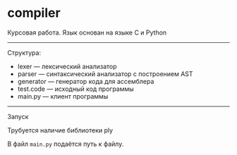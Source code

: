 # compiler

Курсовая работа. Язык основан на языке C и Python

---

Структура:
- lexer — лексический анализатор
- parser — синтаксический анализатор с построением AST
- generator — генератор кода для ассемблера
- test.code — исходный код программы
- main.py — клиент программы

---

Запуск

Трубуется наличие библиотеки ply

В файл `main.py` подаётся путь к файлу. 
